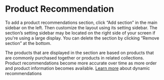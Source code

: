 # Product Recommendation

To add a product recommendations section, click “Add section” in the main sidebar on the left. Then customize the layout using its setting sidebar. The section’s setting sidebar may be located on the right side of your screen if you're using a large display. You can delete the section by clicking “Remove section” at the bottom.

The products that are displayed in the section are based on products that are commonly purchased together or products in related collections. Product recommendations become more accurate over time as more order and product information becomes available. [Learn more](https://help.shopify.com/en/manual/online-store/themes/themes-by-shopify/vintage-themes/customizing-vintage-themes/product-recommendations) about dynamic recommendations
